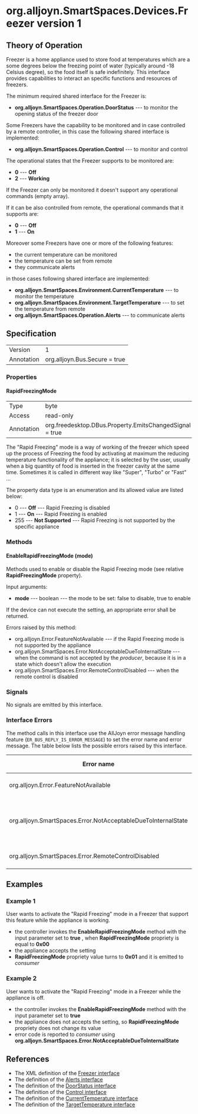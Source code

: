 # org.alljoyn.SmartSpaces.Devices.Freezer version 1

## Theory of Operation

Freezer is a home appliance used to store food at temperatures which are a some
degrees below the freezing point of water (typically around -18 Celsius degree),
so the food itself is safe indefinitely.
This interface provides capabilities to interact an specific functions and
resources of freezers.

The minimum required shared interface for the Freezer is:

  * **org.alljoyn.SmartSpaces.Operation.DoorStatus** --- to monitor the opening
    status of the freezer door

Some Freezers have the capability to be monitored and in case controlled by a
remote controller, in this case the following shared interface is implemented:

  * **org.alljoyn.SmartSpaces.Operation.Control** --- to monitor and control

The operational states that the Freezer supports to be monitored are:

  * **0** --- **Off**
  * **2** --- **Working**

If the Freezer can only be monitored it doesn't support any operational commands
(empty array).

If it can be also controlled from remote, the operational commands that it
supports are:

  * **0** --- **Off**
  * **1** --- **On**

Moreover some Freezers have one or more of the following features:

  * the current temperature can be monitored
  * the temperature can be set from remote
  * they communicate alerts

in those cases following shared interface are implemented:

  * **org.alljoyn.SmartSpaces.Environment.CurrentTemperature** --- to monitor
    the temperature
  * **org.alljoyn.SmartSpaces.Environment.TargetTemperature** --- to set the
    temperature from remote
  * **org.alljoyn.SmartSpaces.Operation.Alerts** --- to communicate alerts

## Specification

|            |                               |
| ---------- | ----------------------------- |
| Version    | 1                             |
| Annotation | org.alljoyn.Bus.Secure = true |

### Properties

#### RapidFreezingMode

|            |                                                         |
| ---------- | ------------------------------------------------------- |
| Type       | byte                                                    |
| Access     | read-only                                               |
| Annotation | org.freedesktop.DBus.Property.EmitsChangedSignal = true |

The "Rapid Freezing" mode is a way of working of the freezer which speed up the
process of Freezing the food by activating at maximum the reducing temperature
functionality of the appliance; it is selected by the user, usually when a big
quantity of food is inserted in the freezer cavity at the same time.
Sometimes it is called in different way like "Super", "Turbo" or "Fast" ...

The property data type is an enumeration and its allowed value are listed below:

  * 0 --- **Off** --- Rapid Freezing is disabled
  * 1 --- **On** --- Rapid Freezing is enabled
  * 255 --- **Not Supported** --- Rapid Freezing is not supported by the
  specific appliance

### Methods

#### EnableRapidFreezingMode (mode)

Methods used to enable or disable the Rapid Freezing mode (see relative
**RapidFreezingMode** property).

Input arguments:

  * **mode** --- boolean --- the mode to be set: false to disable, true to
    enable

If the device can not execute the setting, an appropriate error shall be
returned.

Errors raised by this method:

  * org.alljoyn.Error.FeatureNotAvailable --- if the Rapid Freezing mode is not
    supported by the appliance
  * org.alljoyn.SmartSpaces.Error.NotAcceptableDueToInternalState --- when the
    command is not accepted by the _producer_, because it is in a state
    which doesn't allow the execution
  * org.alljoyn.SmartSpaces.Error.RemoteControlDisabled --- when the remote
    control is disabled

### Signals

No signals are emitted by this interface.

### Interface Errors

The method calls in this interface use the AllJoyn error message handling
feature (`ER_BUS_REPLY_IS_ERROR_MESSAGE`) to set the error name and error
message. The table below lists the possible errors raised by this interface.

| Error name                                                    | Error message                                     |
|---------------------------------------------------------------|---------------------------------------------------|
| org.alljoyn.Error.FeatureNotAvailable                         | Feature not available                             |
| org.alljoyn.SmartSpaces.Error.NotAcceptableDueToInternalState | The value is not acceptable due to internal state |
| org.alljoyn.SmartSpaces.Error.RemoteControlDisabled           | Remote control disabled                           |

## Examples

### Example 1

User wants to activate the "Rapid Freezing" mode in a Freezer that support this
feature while the appliance is working.

  * the controller invokes the **EnableRapidFreezingMode** method with the input
    parameter set to **true** , when **RapidFreezingMode** propriety is equal to
    **0x00**
  * the appliance accepts the setting
  * **RapidFreezingMode** propriety value turns to **0x01** and it is emitted to
    _consumer_

### Example 2

User wants to activate the "Rapid Freezing" mode in a Freezer while the
appliance is off.

  * the controller invokes the **EnableRapidFreezingMode** method with the input
    parameter set to **true**
  * the appliance does not accepts the setting, so **RapidFreezingMode**
    propriety does not change its value
  * error code is reported to _consumer_ using
    **org.alljoyn.SmartSpaces.Error.NotAcceptableDueToInternalState**

## References

  * The XML definition of the [Freezer interface](Freezer-v1.xml)
  * The definition of the [Alerts interface](/org.alljoyn.SmartSpaces.Operation/Alerts)
  * The definition of the [DoorStatus interface](org.alljoyn.SmartSpaces.Operation/DoorStatus-v1)
  * The definition of the [Control interface](org.alljoyn.SmartSpaces/Operation/Control-v1)
  * The definition of the [CurrentTemperature interface](/org.alljoyn.SmartSpaces.Environment/CurrentTemperature)
  * The definition of the [TargetTemperature interface](/org.alljoyn.SmartSpaces.Environment/TargetTemperature)
